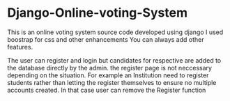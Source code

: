 # Django-Online-voting-System
This is an online voting system source code developed using django
I used boostrap for css and other enhancements
You can always add other features.

The user can register and login but candidates for respective are added to the database directly by the admin. the register page is not neccessary depending on the situation. For example an Institution need to register students rather than letting the register themselves to ensure no multiple accounts created.
In that case user can remove the Register function
